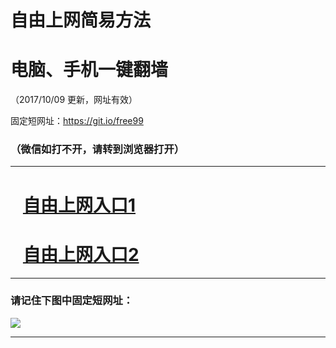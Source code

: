 ﻿# 自由上网简易方法

# 电脑、手机一键翻墙

（2017/10/09 更新，网址有效）

固定短网址：https://git.io/free99

### （微信如打不开，请转到浏览器打开）


***





# &nbsp;&nbsp; <a href="http://ft753329440.fwq-tz-1001.info/fwqtz01.html?t=100900114012 " target="_blank">自由上网入口1</a>
# &nbsp;&nbsp; <a href="http://ft1183722558.fwq-tz-1002.info/fwqtz02.html?t=100900121851 " target="_blank">自由上网入口2</a>
***

### 请记住下图中固定短网址：

<img src="https://s3-us-west-2.amazonaws.com/fwq-1001/yjfq-20170905okok.png" /> 


***


